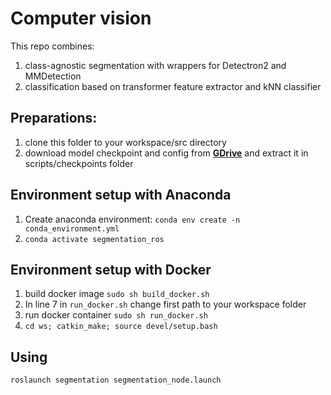 # Computer vision
This repo combines: 
1. class-agnostic segmentation with wrappers for Detectron2 and MMDetection
2. classification based on transformer feature extractor and kNN classifier


## Preparations:
1. clone this folder to your workspace/src directory
2. download model checkpoint and config from **[GDrive](https://drive.google.com/file/d/1GHeLyvsXV3rrEWwBA5H-omxduFUOOlH7/view?usp=sharing)** and extract it in scripts/checkpoints folder

## Environment setup with Anaconda
1. Create anaconda environment: ```conda env create -n conda_environment.yml```
2. ```conda activate segmentation_ros```

## Environment setup with Docker

1. build docker image ```sudo sh build_docker.sh```
2. In line 7 in ```run_docker.sh``` change first path to your workspace folder
3. run docker container ```sudo sh run_docker.sh```
4. ```cd ws; catkin_make; source devel/setup.bash```

## Using
```roslaunch segmentation segmentation_node.launch```

